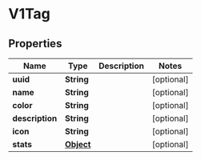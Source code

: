 

# V1Tag

## Properties

Name | Type | Description | Notes
------------ | ------------- | ------------- | -------------
**uuid** | **String** |  |  [optional]
**name** | **String** |  |  [optional]
**color** | **String** |  |  [optional]
**description** | **String** |  |  [optional]
**icon** | **String** |  |  [optional]
**stats** | [**Object**](.md) |  |  [optional]



